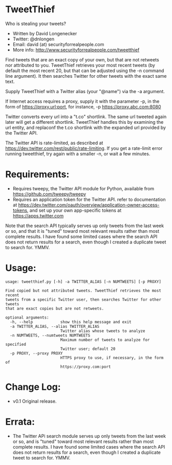 TweetThief
=============

Who is stealing your tweets?

* Written by David Longenecker
* Twitter: @dnlongen
* Email: david (at) securityforrealpeople.com
* More info: http://www.securityforrealpeople.com/tweetthief

Find tweets that are an exact copy of your own, but that are not retweets nor attributed to you. TweetThief retrieves your most recent tweets (by default the most recent 20, but that can be adjusted using the -n command line argument). It then searches Twitter for other tweets with the exact same text.

Supply TweetThief with a Twitter alias (your "@name") via the -a argument.

If Internet access requires a proxy, supply it with the parameter -p, in the form of https://proxy.url:port, for instance, -p https://proxy.abc.com:8080

Twitter converts every url into a "t.co" shortlink. The same url tweeted again later will get a different shortlink. TweetThief handles this by examining the url entity, and replaconf the t.co shortlink with the expanded url provided by the Twitter API.

The Twitter API is rate-limited, as described at https://dev.twitter.com/rest/public/rate-limiting. If you get a rate-limit error running tweetthief, try again with a smaller -n, or wait a few minutes.

Requirements:
=============

* Requires tweepy, the Twitter API module for Python, available from https://github.com/tweepy/tweepy
* Requires an application token for the Twitter API. refer to documentation at https://dev.twitter.com/oauth/overview/application-owner-access-tokens, and set up your own app-specific tokens at https://apps.twitter.com
 
Note that the search API typically serves up only tweets from the last week or so, and that it is "tuned" toward most relevant results rather than most complete results. I have found some limited cases where the search API does not return results for a search, even though I created a duplicate tweet to search for. YMMV.

Usage:
=============

```
usage: tweetthief.py [-h] -a TWITTER_ALIAS [-n NUMTWEETS] [-p PROXY]

Find copied but not attributed tweets. TweetThief retrieves the most recent
tweets from a specific Twitter user, then searches Twitter for other tweets
that are exact copies but are not retweets.

optional arguments:
  -h, --help            show this help message and exit
  -a TWITTER_ALIAS, --alias TWITTER_ALIAS
                        Twitter alias whose tweets to analyze
  -n NUMTWEETS, --numtweets NUMTWEETS
                        Maximum number of tweets to analyze for specified
                        Twitter user; default 20
  -p PROXY, --proxy PROXY
                        HTTPS proxy to use, if necessary, in the form of
                        https://proxy.com:port

```

Change Log:
=============

* v0.1 Original release.

Errata:
=============

* The Twitter APi search module serves up only tweets from the last week or so, and is "tuned" toward most relevant results rather than most complete results. I have found some limited cases where the search API does not return results for a search, even though I created a duplicate tweet to search for. YMMV.
